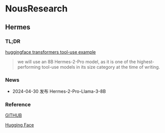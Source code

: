# NousResearch 


## Hermes

###  TL;DR
[huggingface transformers tool-use example](https://huggingface.co/docs/transformers/main/chat_templating#a-complete-tool-use-example)

> we will use an 8B Hermes-2-Pro model, as it is one of the highest-performing tool-use models in its size category at the time of writing.

### News
- 2024-04-30 发布 Hermes-2-Pro-Llama-3-8B 

### Reference
[GITHUB](https://github.com/NousResearch/Hermes-Function-Calling)

[Hugging Face](https://huggingface.co/NousResearch/Hermes-2-Pro-Llama-3-8B)
